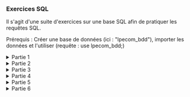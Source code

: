### Exercices SQL
Il s'agit d'une suite d'exercices sur une base SQL afin de pratiquer les requêtes SQL.

Prérequis : Créer une base de données (ici : "lpecom_bdd"), importer les données et l'utiliser (requête : use lpecom_bdd;)

<details>
  <summary>
    Partie 1
  </summary>
  
## Exercice 1
_Quelle requête utiliser pour afficher l'ensemble des enregistrements de la table lpecom_livres ?_

- Requêtes à saisir :

```
select * from lpecom_livres;
```

- Resultat :

| id_livre | titre                        | isbn_10    | auteur                  | prix |
|----------|------------------------------|------------|-------------------------|------|
|        1 | Forteresse digitale          | 2709626306 | Dan Brown               | 20.5 |
|        2 | La jeune fille et la nuit     | 2253237620 | Guillaume Musso         | 21.9 |
|        3 | T'choupi se brosse les dents | 2092589547 | Thierry Courtin         |  5.7 |
|        4 | La Dernière Chasse           | 2226439412 | Jean-Christophe Grangé  | 22.9 |
|        5 | Le Signal                    | 2226319484 | Maxime Chattam          | 23.9 |

<br>



## Exercice 2
_Quelle requête utiliser pour sélectionner uniquement les livres qui ont un prix strictement supérieur à
20 dans la table lpecom_livres ?_

- Requêtes à saisir :
```
select * from lpecom_livres
where prix > 20;
```

- Resultat :

| id_livre | titre                      | isbn_10    | auteur                  | prix |
|----------|----------------------------|------------|-------------------------|------|
|        1 | Forteresse digitale        | 2709626306 | Dan Brown               | 20.5 |
|        2 | La jeune fille et la nuit   | 2253237620 | Guillaume Musso         | 21.9 |
|        4 | La Dernière Chasse         | 2226439412 | Jean-Christophe Grangé  | 22.9 |
|        5 | Le Signal                  | 2226319484 | Maxime Chattam          | 23.9 |


<br>

## Exercice 3
_Quelle requête utiliser pour trier les enregistrements de la table lpecom_livres du prix le plus élevé
au prix le plus bas ?_

- Requête à saisir :
```
select * from lpecom_livres
order by prix desc;
```

- Resultat :

| id_livre | titre                        | isbn_10    | auteur                  | prix |
|----------|------------------------------|------------|-------------------------|------|
|        5 | Le Signal                    | 2226319484 | Maxime Chattam          | 23.9 |
|        4 | La Dernière Chasse           | 2226439412 | Jean-Christophe Grangé  | 22.9 |
|        2 | La jeune fille et la nuit     | 2253237620 | Guillaume Musso         | 21.9 |
|        1 | Forteresse digitale          | 2709626306 | Dan Brown               | 20.5 |
|        3 | T'choupi se brosse les dents | 2092589547 | Thierry Courtin         |  5.7 |

<br>

## Exercice 4
_Quelle requête utiliser pour récupérer le prix du livre le plus élevé de la table lpecom_livres ?_

- Requête à saisir :
```
select max(prix) from lpecom_livres;
```

- Resultat :

| max(prix) |
|-----------|
|      23.9 |

<br>

## Exercice 5
_Quelle requête utiliser pour récupérer les livres de la table lpecom_livres qui ont un prix compris
entre 20 et 22 ?_

- Requête à saisir :
```
select * from lpecom_livres
where prix between 20 and 22;
```

- Resultat :

| id_livre | titre                      | isbn_10    | auteur          | prix |
|----------|----------------------------|------------|-----------------|------|
|        1 | Forteresse digitale        | 2709626306 | Dan Brown       | 20.5 |
|        2 | La jeune fille et la nuit   | 2253237620 | Guillaume Musso | 21.9 |


<br>

## Exercice 6
_Quelle requête utiliser pour récupérer tous les livres de la table lpecom_livres à l'exception de celui
portant la valeur pour la colonne isbn_10 : 2092589547 ?_

- Requête à saisir :
```
select * from lpecom_livres
where not isbn_10 = 2092589547;
```

- Resultat :

| id_livre | titre                      | isbn_10    | auteur                  | prix |
|----------|----------------------------|------------|-------------------------|------|
|        1 | Forteresse digitale        | 2709626306 | Dan Brown               | 20.5 |
|        2 | La jeune fille et la nuit   | 2253237620 | Guillaume Musso         | 21.9 |
|        4 | La Dernière Chasse         | 2226439412 | Jean-Christophe Grangé  | 22.9 |
|        5 | Le Signal                  | 2226319484 | Maxime Chattam          | 23.9 |

<br>

## Exercice 7
_Quelle requête utiliser pour récupérer le prix du livre le moins élevé de la table lpecom_livres en
renommant la colonne dans les résultats par minus ?_

- Requête à saisir :
```
select min(prix) as minus from lpecom_livres;
```

- Resultat :

| minus |
|-------|
|   5.7 |

<br>

## Exercice 8
_Quelle requête utiliser pour sélectionner uniquement les 3 premiers résultats sans le tout premier de
la table lpecom_livres ?_

- Requête à saisir :
```
select * from lpecom_livres limit 3 offset 1;
```

- Resultat :

| id_livre | titre                        | isbn_10    | auteur                  | prix |
|----------|------------------------------|------------|-------------------------|------|
|        2 | La jeune fille et la nuit     | 2253237620 | Guillaume Musso         | 21.9 |
|        3 | T'choupi se brosse les dents | 2092589547 | Thierry Courtin         |  5.7 |
|        4 | La Dernière Chasse           | 2226439412 | Jean-Christophe Grangé  | 22.9 |

<br>
</details>

<details>
<summary>
  Partie 2
</summary>

## Exercice 1
_Quelle requête utiliser pour afficher l'id des étudiants qui ont participé à au moins un examen ?_

- Requête à saisir :
```
select distinct id_etudiant from lpecom_examens;
```

- Resultat :

| id_etudiant |
|-------------|
|          30 |
|          33 |
|          34 |
|          31 |
|          32 |
|          36 |

<br>

## Exercice 2
_Quelle requête utiliser pour compter le nombre d'étudiants qui ont participé à au moins un examen ?_

- Requête à saisir :
```
select count(distinct id_etudiant) from lpecom_examens;
```

- Resultat :

| count(distinct id_etudiant) |
|-----------------------------|
|                           6 |

<br>

## Exercice 3
_Quelle requête utiliser pour calculer la moyenne de l'examen portant l'id : 45 ?_

- Requête à saisir :
```
select avg(note) from lpecom_examens
where id_examen = 45;
```

- Resultat :

| avg(note) |
|-----------|
|     12.25 |

<br>

## Exercice 4
_Quelle requête utiliser pour récupérer la meilleure note de l'examen portant l'id : 87 ?_

- Requête à saisir :
```
select max(note) from lpecom_examens
where id_examen = 87;
```

- Resultat :

| max(note) |
|-----------|
|        14 |

<br>

## Exercice 5
_Quelle requête utiliser pour afficher l'id des étudiants qui ont eu plus de 11 à l'examen 45 ou plus de
12 à l'examen 87 ?_

- Requête à saisir :
```
select id_etudiant from lpecom_examens
where id_examen = 45 and note > 11
or (id_examen = 87 and note > 12);
```

- Resultat :

| id_etudiant |
|-------------|
|          33 |
|          31 |
|          31 |
|          36 |
|          34 |

<br>

## Exercice 6
_Quelle requête utiliser pour afficher tous les enregistrements de la table lpecom_examens avec en
plus, si c'est possible, le prénom et le nom de l'étudiant ?_

- Requête à saisir :
```
select lpecom_examens.id, lpecom_examens.id_examen, lpecom_examens.id_etudiant, lpecom_examens.matiere, lpecom_examens.note,
lpecom_etudiants.prenom, lpecom_etudiants.nom from lpecom_examens
left join lpecom_etudiants on lpecom_examens.id_etudiant = lpecom_etudiants.id_etudiant;
```

- Resultat :

| id  | id_examen | id_etudiant | matiere             | note | prenom   | nom      |
|-----|-----------|-------------|---------------------|------|----------|----------|
| 788 |        45 |          30 | Histoire-Geographie | 10.5 | Joseph   | Biblo    |
| 789 |        87 |          33 | Mathématiques       |   14 | Ted      | Bundy    |
| 790 |        87 |          34 | Mathématiques       |    4 | Caroline | Martinez |
| 791 |        45 |          31 | Histoire-Geographie | 15.5 | Paul     | Bismuth  |
| 792 |        45 |          32 | Histoire-Geographie |    8 | Jean     | Michel   |
| 793 |        87 |          31 | Mathématiques       |   14 | Paul     | Bismuth  |
| 794 |        45 |          33 | Histoire-Geographie |  9.5 | Ted      | Bundy    |
| 795 |        45 |          36 | Histoire-Geographie |   13 | NULL     | NULL     |
| 796 |        45 |          34 | Histoire-Geographie |   17 | Caroline | Martinez |
| 797 |        87 |          30 | Mathématiques       |  7.5 | Joseph   | Biblo    |


<br>

## Exercice 7
_Quelle requête utiliser pour afficher les enregistrements de la table lpecom_examens avec le
prénom et le nom de l'étudiant, uniquement quand les étudiants sont présents dans la table
lpecom_etudiants ?_

- Requête à saisir :

```
select lpecom_examens.id, lpecom_examens.id_examen, lpecom_examens.id_etudiant, lpecom_examens.matiere, lpecom_examens.note,
lpecom_etudiants.prenom, lpecom_etudiants.nom from lpecom_examens
inner join lpecom_etudiants on lpecom_examens.id_etudiant = lpecom_etudiants.id_etudiant;
```

- Resultat :


| id  | id_examen | id_etudiant | matiere             | note | prenom   | nom      |
|-----|-----------|-------------|---------------------|------|----------|----------|
| 788 |        45 |          30 | Histoire-Geographie | 10.5 | Joseph   | Biblo    |
| 789 |        87 |          33 | Mathématiques       |   14 | Ted      | Bundy    |
| 790 |        87 |          34 | Mathématiques       |    4 | Caroline | Martinez |
| 791 |        45 |          31 | Histoire-Geographie | 15.5 | Paul     | Bismuth  |
| 792 |        45 |          32 | Histoire-Geographie |    8 | Jean     | Michel   |
| 793 |        87 |          31 | Mathématiques       |   14 | Paul     | Bismuth  |
| 794 |        45 |          33 | Histoire-Geographie |  9.5 | Ted      | Bundy    |
| 796 |        45 |          34 | Histoire-Geographie |   17 | Caroline | Martinez |
| 797 |        87 |          30 | Mathématiques       |  7.5 | Joseph   | Biblo    |

<br>

## Exercice 8
_Quelle requête utiliser pour afficher uniquement le nom et le prénom de l'étudiant avec l'id : 30 avec
la moyenne de ses deux examens dans une colonne moyenne ?_

- Requête à saisir :
```
select lpecom_etudiants.nom, lpecom_etudiants.prenom, avg(lpecom_examens.note) as moyenne from lpecom_etudiants
inner join lpecom_examens on lpecom_etudiants.id_etudiant = lpecom_examens.id_etudiant
where lpecom_etudiants.id_etudiant = 30;
```

- Resultat :

| nom   | prenom | moyenne |
|-------|--------|---------|
| Biblo | Joseph |       9 |

<br>

## Exercice 9
_Quelle requête utiliser pour afficher les 3 meilleurs examens, du meilleur au moins bon, avec le
prénom et le nom de l'étudiant associé ?_

- Requête à saisir :
```
select lpecom_examens.id, lpecom_examens.id_examen, lpecom_examens.id_etudiant, lpecom_examens.matiere, lpecom_examens.note,
lpecom_etudiants.prenom, lpecom_etudiants.nom from lpecom_examens
inner join lpecom_etudiants on lpecom_examens.id_etudiant = lpecom_etudiants.id_etudiant
order by lpecom_examens.note desc
limit 3;
```

- Resultat :

| id  | id_examen | id_etudiant | matiere             | note | prenom   | nom      |
|-----|-----------|-------------|---------------------|------|----------|----------|
| 796 |        45 |          34 | Histoire-Geographie |   17 | Caroline | Martinez |
| 791 |        45 |          31 | Histoire-Geographie | 15.5 | Paul     | Bismuth  |
| 793 |        87 |          31 | Mathématiques       |   14 | Paul     | Bismuth  |

<br>
</details>

<details>
  <summary>
  Partie 3
  </summary>
  


## Exercice 1
_Quel est le résultat de la requête ci-dessous ?_

```
SELECT id, prenom, nom
FROM lpecom_realisateurs
WHERE nation = "us"
AND sexe = 1;
```

Cette requête affiche l'id, le prénom et le nom des réalisatrices originaires des US.

- Resultat :

| id | prenom | nom     |
|----|--------|---------|
| 47 | Patty  | Jenkins |

<br>

## Exercice 2
_Quel est le résultat de la requête ci-dessous ?_

```
SELECT *
FROM lpecom_realisateurs
WHERE sexe = "0"
ORDER BY nom DESC
LIMIT 1;
```

Cette requête affiche toutes les données des réalisateurs masculins rangés par ordre anti-alphabetique en ne prenant que la première valeur (soit le premier nom dans l'ordre anti-alphabetique)

- Resultat :


| id | nom   | prenom | sexe | nation |
|----|-------|--------|------|--------|
| 16 | Scott | Ridley |    0 | uk     |

<br>

## Exercice 3
_Quel est le résultat de la requête ci-dessous ?_

```
SELECT f.id, f.nom AS film, r.prenom, r.nom
FROM lpecom_films f
INNER JOIN lpecom_realisateurs r ON f.id_realisateur = r.id
ORDER BY f.id ASC;
```

Cette requête affiche l'id et le nom du film, ainsi que le nom et le prénom du réalisateur, rangés par ordre croissant par rapport à l'id, s'il a un réalisateur renseigné.

- Resultat :

| id  | film                | prenom | nom       |
|-----|---------------------|--------|-----------|
| 121 | Requiem for a Dream | Darren | Aronofsky |
| 546 | Gladiator           | Ridley | Scott     |
| 775 | Blade Runner        | Ridley | Scott     |
| 984 | Seul sur Mars       | Ridley | Scott     |
| 986 | Black Swan          | Darren | Aronofsky |
| 987 | Wonder Woman        | Patty  | Jenkins   |

<br>

## Exercice 4
_Quel est le résultat de la requête ci-dessous ?_

```
SELECT f.id, f.nom AS film, r.prenom, r.nom
FROM lpecom_films f
LEFT JOIN lpecom_realisateurs r ON f.id_realisateur = r.id
ORDER BY f.id ASC;
```

Cette requête affiche l'id et le nom du film, ainsi que le nom et le prénom du réalisateur, rangés par ordre croissant par rapport à l'id, même s'il n'y a pas de réalisateur renseigné.

- Resultat :

| id  | film                | prenom | nom       |
|-----|---------------------|--------|-----------|
| 121 | Requiem for a Dream | Darren | Aronofsky |
| 546 | Gladiator           | Ridley | Scott     |
| 666 | Fight Club          | NULL   | NULL      |
| 775 | Blade Runner        | Ridley | Scott     |
| 984 | Seul sur Mars       | Ridley | Scott     |
| 986 | Black Swan          | Darren | Aronofsky |
| 987 | Wonder Woman        | Patty  | Jenkins   |
| 988 | The Tomorrow Man    | NULL   | NULL      |

<br>

## Exercice 5
_Quel est le résultat de la requête ci-dessous ?_

```
SELECT f.id, f.nom, fn.note
FROM lpecom_films f
LEFT JOIN lpecom_films_notes fn ON f.id = fn.id_film
ORDER BY f.id ASC;
```

Cette requête affiche l'id, le nom, et la note des films, rangés par ordre croissant d'id, même si le film ne possède pas de note.

- Resultat :

| id  | nom                 | note |
|-----|---------------------|------|
| 121 | Requiem for a Dream |    1 |
| 546 | Gladiator           |  4.5 |
| 546 | Gladiator           |  2.5 |
| 666 | Fight Club          |  4.2 |
| 775 | Blade Runner        |    5 |
| 984 | Seul sur Mars       |  3.5 |
| 986 | Black Swan          |  4.3 |
| 986 | Black Swan          |    3 |
| 987 | Wonder Woman        |  3.1 |
| 988 | The Tomorrow Man    | NULL |

<br>

## Exercice 6
_Quel est le résultat de la requête ci-dessous ?_

```
SELECT f.nom, r.prenom AS realisateur_prenom, r.nom AS realisateur_nom, AVG(fn.note) AS
moyenne_note
FROM lpecom_films f
INNER JOIN lpecom_realisateurs r ON f.id_realisateur = r.id
INNER JOIN lpecom_films_notes fn ON f.id = fn.id_film
WHERE f.id = 546;
```

Cette requête affiche le nom des film, les nom et prénom du réalisateur, et la note moyenne du film dont l'id = 546.

- Resultat :

| nom       | realisateur_prenom | realisateur_nom | ASmoyenne_note |
|-----------|--------------------|-----------------|----------------|
| Gladiator | Ridley             | Scott           |            3.5 |

<br>

## Exercice 7
_Quel est le résultat de la requête ci-dessous ?_

```
SELECT r.nation, AVG(fn.note) AS moyenne_note
FROM lpecom_films f
INNER JOIN lpecom_realisateurs r ON f.id_realisateur = r.id
INNER JOIN lpecom_films_notes fn ON f.id = fn.id_film
WHERE r.nation = 'us';
```

Cette requête affiche la nationnalité des réalisateurs et la moyenne des notes des films issus de réalisateurs d'origine US.

- Resultat :

| nation | moyenne_note      |
|--------|-------------------|
| us     | 2.850000023841858 |

<br>

## Exercice 8
_Quel est le résultat de la requête ci-dessous ?_

```
SELECT r.nation, MAX(fn.note) AS max_note
FROM lpecom_films f
INNER JOIN lpecom_realisateurs r ON f.id_realisateur = r.id
INNER JOIN lpecom_films_notes fn ON f.id = fn.id_film
WHERE r.nation = 'uk';
```

Cette requête affiche la nationnalité et la note maximale des films issus de réalisateur originaire du Royaume-Unis.

| nation | max_note |
|--------|----------|
| uk     |        5 |

<br>

</details>

<details>
  <summary>
    Partie 4
  </summary>

## Exercice 1
_Quelle requête utiliser pour retrouver la ville qui possède les coordonnées GPS suivantes :
48.66913724637683, 1.87586057971015 ?_

- Requête à saisir :

```
select name from lpecom_cities where gps_lat = 48.66913724637683 and gps_lng = 1.87586057971015;
```

- Resultat :

| name                        |
|-----------------------------|
| Vieille-Eglise-en-Yvelines  |

<br>

## Exercice 2
_Sans jointure, quelle requête utiliser pour calculer le nombre de villes que compte le département de
l'Essonne ?_

- Requête à saisir :

```
select count(distinct name) from lpecom_cities where department_code = 91;
```

- Resultat :

| count(name) |
|-------------|
|         196 |

<br>

## Exercice 3
_Sans jointure, quelle requête utiliser pour calculer le nombre de villes en Île-de-France se terminant
par '-le-Roi' ?_

- Requête à saisir :

```
select count(distinct name) from lpecom_cities where department_code in (75, 77, 78, 91, 92, 93, 94, 95) and name like '%-le-Roi';
```

- Resultat :

| count(distinct name) |
|----------------------|
|                   11 |

<br>

## Exercice 4
_Combien de villes possèdent le code postal (zip_code) 77320 ? Renommez la colonne de résultat
n_cities._

- Requête à saisir :

```
select count(distinct name) as n_cities from lpecom_cities where zip_code = 77320;
```

- Resultat :

| n_cities |
|----------|
|       22 |

<br>

## Exercice 5
_Sans jointure, quelle requête utiliser pour calculer le nombre de villes commençant par 'Saint-' en
Seine-et-Marne ?_

- Requête à saisir :

```
select count(distinct name) from lpecom_cities where department_code = 77 and name like 'Saint-%';
```

- Resultat :

| count(distinct name) |
|----------------------|
|                   36 |

<br>

## Exercice 6
_Quelles villes possèdent un code postal (zip_code) compris entre 77210 et 77810 ?_

- Requête à saisir :

```
select name from lpecom_cities where zip_code between 77210 and 77810;
```

- Resultat :

| name                        |
|-----------------------------|
| Achères-la-Forêt            |
| Amponville                  |
| Andrezel                    |
|...|
| Voulangis                   |
| Voulton                     |
| Yèbles                      |

La requête affiche 317 lignes de resultat, le tableau a donc été tronqué ici.

<br>

## Exercice 7
_Sans jointure, quelles sont les deux villes de Seine-et-Marne à avoir le code postal (zip_code) le
plus grand ?_

- Requête à saisir :

```
select name, zip_code from lpecom_cities where department_code = 77 order by zip_code desc  limit 2;
```

- Resultat :

| name             | zip_code |
|------------------|----------|
| Mauregard        | 77990    |
| Le Mesnil-Amelot | 77990    |

<br>

## Exercice 8
_Quel est le code postal (zip_code) le plus grand de la table lpecom_cities ?_

- Requête à saisir :

```
select max(zip_code) from lpecom_cities;
```

- Resultat :
- 
| max(zip_code) |
|---------------|
| 95880         |

<br>

## Exercice 9
_Avec un seul WHERE et aucun OR, quelle est la requête permettant d'afficher les départements des
régions ayant le code suivant : 75, 27, 53, 84 et 93 ? Le résultat doit afficher le nom du département
ainsi que le nom et le slug de la région associée._

- Requête à saisir :

```
select d.name as Departement, r.name as Region, r.slug from lpecom_departments d
inner join lpecom_regions r on d.region_code = r.code where r.code in (75, 27, 53, 84, 93);
```

- Resultat :

| Departement             | Region                      | slug                      |
|-------------------------|-----------------------------|---------------------------|
| Côte-d'Or               | Bourgogne-Franche-Comté     | bourgogne franche comte   |
| Doubs                   | Bourgogne-Franche-Comté     | bourgogne franche comte   |
| Jura                    | Bourgogne-Franche-Comté     | bourgogne franche comte   |
| Nièvre                  | Bourgogne-Franche-Comté     | bourgogne franche comte   |
| Haute-Saône             | Bourgogne-Franche-Comté     | bourgogne franche comte   |
| Saône-et-Loire          | Bourgogne-Franche-Comté     | bourgogne franche comte   |
| Yonne                   | Bourgogne-Franche-Comté     | bourgogne franche comte   |
| Territoire de Belfort   | Bourgogne-Franche-Comté     | bourgogne franche comte   |
| Côtes-d'Armor           | Bretagne                    | bretagne                  |
| Finistère               | Bretagne                    | bretagne                  |
| Ille-et-Vilaine         | Bretagne                    | bretagne                  |
| Morbihan                | Bretagne                    | bretagne                  |
| Charente                | Nouvelle-Aquitaine          | nouvelle aquitaine        |
| Charente-Maritime       | Nouvelle-Aquitaine          | nouvelle aquitaine        |
| Corrèze                 | Nouvelle-Aquitaine          | nouvelle aquitaine        |
| Creuse                  | Nouvelle-Aquitaine          | nouvelle aquitaine        |
| Dordogne                | Nouvelle-Aquitaine          | nouvelle aquitaine        |
| Gironde                 | Nouvelle-Aquitaine          | nouvelle aquitaine        |
| Landes                  | Nouvelle-Aquitaine          | nouvelle aquitaine        |
| Lot-et-Garonne          | Nouvelle-Aquitaine          | nouvelle aquitaine        |
| Pyrénées-Atlantiques    | Nouvelle-Aquitaine          | nouvelle aquitaine        |
| Deux-Sèvres             | Nouvelle-Aquitaine          | nouvelle aquitaine        |
| Vienne                  | Nouvelle-Aquitaine          | nouvelle aquitaine        |
| Haute-Vienne            | Nouvelle-Aquitaine          | nouvelle aquitaine        |
| Ain                     | Auvergne-Rhône-Alpes        | auvergne rhone alpes      |
| Allier                  | Auvergne-Rhône-Alpes        | auvergne rhone alpes      |
| Ardèche                 | Auvergne-Rhône-Alpes        | auvergne rhone alpes      |
| Cantal                  | Auvergne-Rhône-Alpes        | auvergne rhone alpes      |
| Drôme                   | Auvergne-Rhône-Alpes        | auvergne rhone alpes      |
| Isère                   | Auvergne-Rhône-Alpes        | auvergne rhone alpes      |
| Loire                   | Auvergne-Rhône-Alpes        | auvergne rhone alpes      |
| Haute-Loire             | Auvergne-Rhône-Alpes        | auvergne rhone alpes      |
| Puy-de-Dôme             | Auvergne-Rhône-Alpes        | auvergne rhone alpes      |
| Rhône                   | Auvergne-Rhône-Alpes        | auvergne rhone alpes      |
| Savoie                  | Auvergne-Rhône-Alpes        | auvergne rhone alpes      |
| Haute-Savoie            | Auvergne-Rhône-Alpes        | auvergne rhone alpes      |
| Alpes-de-Haute-Provence | Provence-Alpes-Côte d'Azur  | provence alpes cote dazur |
| Hautes-Alpes            | Provence-Alpes-Côte d'Azur  | provence alpes cote dazur |
| Alpes-Maritimes         | Provence-Alpes-Côte d'Azur  | provence alpes cote dazur |
| Bouches-du-Rhône        | Provence-Alpes-Côte d'Azur  | provence alpes cote dazur |
| Var                     | Provence-Alpes-Côte d'Azur  | provence alpes cote dazur |
| Vaucluse                | Provence-Alpes-Côte d'Azur  | provence alpes cote dazur |

<br>

## Exercice 10
_Quelle requête utiliser pour obtenir en résultat, les noms de la région, du département et de chaque
ville du département ayant pour code 77 ?_

- Requête à saisir :

```
select r.name as Region, d.name as Departement, c.name as Ville from lpecom_cities c
inner join lpecom_departments d on d.code = c.department_code
inner join lpecom_regions r on r.code = d.region_code
where d.code = 77;
```

- Resultat :

| Region         | Departement    | Ville                       |
|----------------|----------------|-----------------------------|
| Ile-de-France  | Seine-et-Marne | Achères-la-Forêt            |
| Ile-de-France  | Seine-et-Marne | Amillis                     |
| Ile-de-France  | Seine-et-Marne | Amponville                  |
| Ile-de-France  | Seine-et-Marne | Andrezel                    |
| Ile-de-France  | Seine-et-Marne | Annet-sur-Marne             |
| Ile-de-France  | Seine-et-Marne | Arbonne-la-Forêt            |
| Ile-de-France  | Seine-et-Marne | Argentières                 |
| ...|
| Ile-de-France  | Seine-et-Marne | Voulx                       |
| Ile-de-France  | Seine-et-Marne | Vulaines-lès-Provins        |
| Ile-de-France  | Seine-et-Marne | Vulaines-sur-Seine          |
| Ile-de-France  | Seine-et-Marne | Yèbles                      |

La requête affiche 510 lignes de resultat, le tableau a donc été tronqué ici.

<br>

</details>

<details>
  <summary>
    Partie 5
  </summary>


## Exercice 1
_Quelle requête utiliser pour afficher toutes les données de vaccination uniquement pour le 1er avril
2021 ?_

- Requête à saisir :

```
select * from lpecom_covid where jour = '2021-04-01';
```

- Resultat :

| id   | id_region | jour       | n_dose1 | n_dose2 | n_cum_dose1 | n_cum_dose2 | couv_dose1 | couv_dose2 |
|------|-----------|------------|---------|---------|-------------|-------------|------------|------------|
|   96 | 01        | 2021-04-01 |     425 |     160 |       10200 |        3834 |       2.70 |       1.00 |
|  197 | 02        | 2021-04-01 |     889 |     160 |       14579 |        5088 |       4.10 |       1.40 |
|  298 | 03        | 2021-04-01 |     331 |     267 |        9812 |        4550 |       3.40 |       1.60 |
|  399 | 04        | 2021-04-01 |     676 |     698 |       38033 |       20045 |       4.40 |       2.30 |
|  500 | 06        | 2021-04-01 |     191 |     106 |        9289 |        4304 |       3.30 |       1.50 |
|  601 | 07        | 2021-04-01 |      58 |      30 |         647 |         230 |       6.50 |       2.30 |
|  702 | 08        | 2021-04-01 |      55 |      45 |        1181 |         642 |       3.30 |       1.80 |
|  803 | 11        | 2021-04-01 |   42359 |   19709 |     1398310 |      400046 |      11.40 |       3.30 |
|  904 | 24        | 2021-04-01 |   11786 |    3071 |      328935 |      128834 |      12.90 |       5.00 |
| 1005 | 27        | 2021-04-01 |   13868 |    3758 |      426598 |      154511 |      15.30 |       5.60 |
| 1106 | 28        | 2021-04-01 |   17181 |    5110 |      483475 |      159637 |      14.60 |       4.80 |
| 1207 | 32        | 2021-04-01 |   17501 |   10004 |      819580 |      224681 |      13.70 |       3.80 |
| 1308 | 44        | 2021-04-01 |   22720 |    8593 |      791990 |      270775 |      14.40 |       4.90 |
| 1409 | 52        | 2021-04-01 |   18219 |    3305 |      465913 |      163045 |      12.30 |       4.30 |
| 1510 | 53        | 2021-04-01 |   17518 |    3965 |      478127 |      171912 |      14.30 |       5.10 |
| 1611 | 75        | 2021-04-01 |   33921 |    6380 |      899615 |      313916 |      15.00 |       5.20 |
| 1712 | 76        | 2021-04-01 |   32981 |    5157 |      823665 |      296753 |      13.90 |       5.00 |
| 1813 | 84        | 2021-04-01 |   35047 |    9568 |     1045812 |      348968 |      13.00 |       4.30 |
| 1914 | 93        | 2021-04-01 |   27929 |    7182 |      762341 |      253866 |      15.10 |       5.00 |
| 2015 | 94        | 2021-04-01 |    1593 |     650 |       61435 |       22805 |      17.80 |       6.60 |

<br>

## Exercice 2
_Quelle requête utiliser pour afficher toutes les données de vaccination uniquement pour le 1er avril
2021 avec le nom de la région concernée ?_

- Requête à saisir :

```
select c.*, r.name from lpecom_covid c left join lpecom_regions r on r.code = c.id_region where jour = '2021-04-01';
```

- Resultat :

| id   | id_region | jour       | n_dose1 | n_dose2 | n_cum_dose1 | n_cum_dose2 | couv_dose1 | couv_dose2 | name                        |
|------|-----------|------------|---------|---------|-------------|-------------|------------|------------|-----------------------------|
|   96 | 01        | 2021-04-01 |     425 |     160 |       10200 |        3834 |       2.70 |       1.00 | Guadeloupe                  |
|  197 | 02        | 2021-04-01 |     889 |     160 |       14579 |        5088 |       4.10 |       1.40 | Martinique                  |
|  298 | 03        | 2021-04-01 |     331 |     267 |        9812 |        4550 |       3.40 |       1.60 | Guyane                      |
|  399 | 04        | 2021-04-01 |     676 |     698 |       38033 |       20045 |       4.40 |       2.30 | La Réunion                  |
|  500 | 06        | 2021-04-01 |     191 |     106 |        9289 |        4304 |       3.30 |       1.50 | Mayotte                     |
|  601 | 07        | 2021-04-01 |      58 |      30 |         647 |         230 |       6.50 |       2.30 | NULL                        |
|  702 | 08        | 2021-04-01 |      55 |      45 |        1181 |         642 |       3.30 |       1.80 | NULL                        |
|  803 | 11        | 2021-04-01 |   42359 |   19709 |     1398310 |      400046 |      11.40 |       3.30 | Île-de-France               |
|  904 | 24        | 2021-04-01 |   11786 |    3071 |      328935 |      128834 |      12.90 |       5.00 | Centre-Val de Loire         |
| 1005 | 27        | 2021-04-01 |   13868 |    3758 |      426598 |      154511 |      15.30 |       5.60 | Bourgogne-Franche-Comté     |
| 1106 | 28        | 2021-04-01 |   17181 |    5110 |      483475 |      159637 |      14.60 |       4.80 | Normandie                   |
| 1207 | 32        | 2021-04-01 |   17501 |   10004 |      819580 |      224681 |      13.70 |       3.80 | Hauts-de-France             |
| 1308 | 44        | 2021-04-01 |   22720 |    8593 |      791990 |      270775 |      14.40 |       4.90 | Grand Est                   |
| 1409 | 52        | 2021-04-01 |   18219 |    3305 |      465913 |      163045 |      12.30 |       4.30 | Pays de la Loire            |
| 1510 | 53        | 2021-04-01 |   17518 |    3965 |      478127 |      171912 |      14.30 |       5.10 | Bretagne                    |
| 1611 | 75        | 2021-04-01 |   33921 |    6380 |      899615 |      313916 |      15.00 |       5.20 | Nouvelle-Aquitaine          |
| 1712 | 76        | 2021-04-01 |   32981 |    5157 |      823665 |      296753 |      13.90 |       5.00 | Occitanie                   |
| 1813 | 84        | 2021-04-01 |   35047 |    9568 |     1045812 |      348968 |      13.00 |       4.30 | Auvergne-Rhône-Alpes        |
| 1914 | 93        | 2021-04-01 |   27929 |    7182 |      762341 |      253866 |      15.10 |       5.00 | Provence-Alpes-Côte d'Azur  |
| 2015 | 94        | 2021-04-01 |    1593 |     650 |       61435 |       22805 |      17.80 |       6.60 | Corse                       |

<br>

## Exercice 3
_Quelle requête utiliser pour afficher le nombre au cumulé de vaccination première dose toutes
régions en 2020 ? Proposez également une solution pour les vaccination deuxième dose._

- Requête à saisir :

```
select sum(n_cum_dose1), sum(n_cum_dose2) from lpecom_covid where jour = '2020-12-31';
```

- Resultat :

| sum(n_cum_dose1) | sum(n_cum_dose2) |
|------------------|------------------|
|              374 |                0 |

<br>

## Exercice 4
_Quelle requête SQL utiliser pour afficher le nombre au cumulé de vaccination première dose pour la
région avec le code 93 uniquement pour le mois de mars 2021 ?_

- Requête à saisir :

```
select sum(n_dose1) from lpecom_covid where id_region = 93 and (jour like '2021-03-%');
```

- Resultat :

| sum(n_dose1) |
|--------------|
|       485530 |

<br>

## Exercice 5
_Quelle requête utiliser pour afficher le nombre au cumulé de vaccination deuxième dose pour la
région avec le code 11 uniquement pour le mois de mars 2021 ?_

- Requête à saisir :

```
select sum(n_dose2) from lpecom_covid where id_region = 11 and (jour like '2021-03-%');
```

- Resultat :

| sum(n_dose2) |
|--------------|
|       149931 |

<br>

## Exercice 6
_Quelle requête SQL utiliser pour afficher le record de vaccination première dose en une seule
journée ?
Avec une deuxième requête, afficher les informations de la région concernée, dont son nom, ainsi
que le jour du record._

- Requêtes à saisir :

```
select max(n_dose1) from lpecom_covid;
select r.*, c.jour from lpecom_regions r inner join lpecom_covid c on c.id_region = r.code where c.n_dose1 = 56661;
```

- Resultats :

| max(n_dose1) |
|--------------|
|        56661 |

| id | code | name           | slug          | jour       |
|----|------|----------------|---------------|------------|
|  6 | 11   | Île-de-France  | ile de france | 2021-03-26 |

<br>

## Exercice 7
_Quelle requête utiliser pour afficher le record de vaccination deuxième dose en une seule journée ?
Avec une deuxième requête, afficher les informations de la région concernée, dont son nom, ainsi
que le jour du record._

- Requêtes à saisir :

```
select max(n_dose2) from lpecom_covid;
select r.*, c.jour from lpecom_regions r inner join lpecom_covid c on c.id_region = r.code where c.n_dose2 = 21524;
```

- Resultats :

| max(n_dose2) |
|--------------|
|        21524 |

| id | code | name           | slug          | jour       |
|----|------|----------------|---------------|------------|
|  6 | 11   | Île-de-France  | ile de france | 2021-04-02 |

<br>

## Exercice 8
_Quelles requêtes permettent de connaitre quelle région possède la plus grande couverture de
vaccination avec une dose et deux doses ?
Vous aurez besoin de 4 requêtes pour répondre aux deux questions. Vous aurez besoin du résultat
de la première requête pour la deuxième._

- Requêtes à saisir :

Pour la première dose :
```
select max(couv_dose1) from lpecom_covid;
select r.name from lpecom_regions r inner join lpecom_covid c on c.id_region = r.code where c.couv_dose1 = 19.70;
```

Pour la seconde dose :

```
select max(couv_dose2) from lpecom_covid;
select r.name from lpecom_regions r inner join lpecom_covid c on c.id_region = r.code where c.couv_dose2 = 8.00;
```

- Resultats :

Pour la première dose :

| max(couv_dose1) |
|-----------------|
|           19.70 |

| name  |
|-------|
| Corse |

Pour la seconde dose :

| max(couv_dose2) |
|-----------------|
|            8.00 |

| name  |
|-------|
| Corse |

<br>

## Exercice 9
_Quelle requête utiliser pour afficher le nom de la région qui a le plus faible taux de couverture de
vaccination avec une dose ?
Vous aurez besoin de 2 requêtes pour répondre à la question._

- Requêtes à saisir :

```
select min(couv_dose1) from lpecom_covid where jour='2021-04-06';
select r.name from lpecom_regions r inner join lpecom_covid c on r.code = c.id_region where c.jour = '2021-04-06' and c.couv_dose1 = 2.80;
```

- Resultats :

| min(couv_dose1) |
|-----------------|
|            2.80 |

| name       |
|------------|
| Guadeloupe |

<br>

## Exercice 10
_Quelle requête utiliser pour calculer la couverture moyenne entre les différentes régions à la date la
plus récente, pour les vaccinations une et deux doses ?
Vous renommez les colonnes de résultats : couverture_dose1_avg et couverture_dose2_avg_

- Requête à saisir :

```
select avg(couv_dose1) as couverture_dose1_avg, avg(couv_dose2) as couverture_dose2_avg from lpecom_covid where jour='2021-04-06';
```

- Resultat :

| couverture_dose1_avg | couverture_dose2_avg |
|----------------------|----------------------|
|            11.425000 |             4.115000 |

<br>

## Exercice 11
_Quelle requête utiliser pour afficher les données de vaccination des régions (avec leur nom) qui
possèdent une couveture vaccinale supérieure à 15 %
pour la première dose et supérieure à 5 % pour la deuxième dose ?_

- Requête à saisir :

```
select c.*, r.name from lpecom_covid c inner join lpecom_regions r on c.id_region = r.code where c.couv_dose1 > 15 and (c.couv_dose2 > 5) and (c.jour = '2021-04-06');
```

- Resultat :

| id   | id_region | jour       | n_dose1 | n_dose2 | n_cum_dose1 | n_cum_dose2 | couv_dose1 | couv_dose2 | name                        |
|------|-----------|------------|---------|---------|-------------|-------------|------------|------------|-----------------------------|
| 1010 | 27        | 2021-04-06 |    8750 |    5673 |      452564 |      164656 |      16.30 |       5.90 | Bourgogne-Franche-Comté     |
| 1111 | 28        | 2021-04-06 |    9709 |    7044 |      521581 |      177864 |      15.80 |       5.40 | Normandie                   |
| 1313 | 44        | 2021-04-06 |   11863 |    9593 |      836877 |      294393 |      15.20 |       5.30 | Grand Est                   |
| 1515 | 53        | 2021-04-06 |   11720 |    5454 |      515527 |      183113 |      15.40 |       5.50 | Bretagne                    |
| 1616 | 75        | 2021-04-06 |   24230 |   10300 |      976357 |      333583 |      16.30 |       5.60 | Nouvelle-Aquitaine          |
| 1717 | 76        | 2021-04-06 |   20502 |    8909 |      893235 |      314350 |      15.10 |       5.30 | Occitanie                   |
| 1919 | 93        | 2021-04-06 |   19503 |    7831 |      823968 |      276597 |      16.30 |       5.50 | Provence-Alpes-Côte d'Azur  |
| 2020 | 94        | 2021-04-06 |    1412 |     873 |       67780 |       27561 |      19.70 |       8.00 | Corse                       |

<br>

</details>

<details>
  <summary>
    Partie 6
  </summary>

## Exercice 1
_Sans jointure, quelle requête SQL utiliser pour afficher toutes les données de vaccination du 14
février 2021 uniquement, pour le département de Seine-et-Marne (77) ?_

- Requête à saisir :

```
select * from lpecom_covid_vaccin where dep_code = 77 and (jour = '2021-02-14');
```

- Resultat :

| id   | dep_code | vaccin | jour       | n_dose1 | n_dose2 | n_cum_dose1 | n_cum_dose2 |
|------|----------|--------|------------|---------|---------|-------------|-------------|
|  354 | 77       |      1 | 2021-02-14 |       4 |      57 |       30268 |       11080 |
|  455 | 77       |      2 | 2021-02-14 |       0 |       0 |          11 |           0 |
|  556 | 77       |      3 | 2021-02-14 |       7 |       0 |         913 |           0 |
| 2576 | 77       |      0 | 2021-02-14 |      11 |      57 |       31192 |       11080 |

<br>

## Exercice 2
_Sans jointure, quelle requête SQL utiliser pour afficher le cumul de toutes les données de
vaccination pour tous les vaccins du 14 février 2021 uniquement, pour les départements de
l'Essonne (91) et de la Seine-et-Marne (77) ?_

```
select * from lpecom_covid_vaccin where jour = '2021-02-14' and (dep_code = 91 or dep_code = 77);
```

- Resultat :

| id   | dep_code | vaccin | jour       | n_dose1 | n_dose2 | n_cum_dose1 | n_cum_dose2 |
|------|----------|--------|------------|---------|---------|-------------|-------------|
|  354 | 77       |      1 | 2021-02-14 |       4 |      57 |       30268 |       11080 |
|  455 | 77       |      2 | 2021-02-14 |       0 |       0 |          11 |           0 |
|  556 | 77       |      3 | 2021-02-14 |       7 |       0 |         913 |           0 |
|  960 | 91       |      1 | 2021-02-14 |       8 |      90 |       32750 |        7808 |
| 1061 | 91       |      2 | 2021-02-14 |       0 |       0 |           0 |           0 |
| 1162 | 91       |      3 | 2021-02-14 |       0 |       0 |         890 |           0 |
| 2576 | 77       |      0 | 2021-02-14 |      11 |      57 |       31192 |       11080 |
| 2778 | 91       |      0 | 2021-02-14 |       8 |      90 |       33640 |        7808 |

<br>

## Exercice 3
_Sans jointure, quelle requête utiliser pour afficher la somme des vaccinations première dose
réalisées uniquement avec le vaccin AstraZeneka pour le mois de février 2021 pour le département
de la Seine-et-Marne (77) ?_

- Requête à saisir :

```
select sum(n_dose1) from lpecom_covid_vaccin where vaccin = 3 and dep_code = 77 and jour like '2021-02-%';
```

- Resultat :

| sum(n_dose1) |
|--------------|
|         3667 |

<br>

## Exercice 4
_Sans jointure, quelle requête utiliser pour afficher la somme des vaccinations deuxième dose
réalisées avec le vaccin AstraZeneka ou Moderna pour le mois de mars 2021 pour le département
de la Seine-et-Marne (77) ?_

- Requête à saisir :

```
select sum(n_dose2) from lpecom_covid_vaccin where vaccin in (2, 3) and dep_code = 77 and jour like '2021-03-%';
```

- Resultat :

| sum(n_dose2) |
|--------------|
|           32 |

<br>

## Exercice 5
_Sans jointure, quelle requête utiliser pour afficher le record de vaccination première dose avec un
type de vaccin en une seule journée ?
Avec une deuxième requête qui exploitera une jointure, afficher toutes les informations possibles
pour cette journée record et sur le type de vaccin._

- Requêtes à saisir :

```
select max(n_dose1) from lpecom_covid_vaccin where not vaccin = 0;
select v.*, t.nom from lpecom_covid_vaccin v inner join lpecom_covid_vaccin_type t on v.vaccin = t.id where v.n_dose1 = 7494;
```

- Resultats :

| max(n_dose1) |
|--------------|
|         7494 |

| id  | dep_code | vaccin | jour       | n_dose1 | n_dose2 | n_cum_dose1 | n_cum_dose2 | nom         |
|-----|----------|--------|------------|---------|---------|-------------|-------------|-------------|
| 279 | 75       |      3 | 2021-03-12 |    7494 |       2 |       62834 |          52 | AstraZeneka |

<br>

## Exercice 6
_Sans jointure, quelle requête utiliser pour afficher le record de vaccination deuxième dose avec un
type de vaccin en une seule journée ?
Avec une deuxième requête qui exploitera deux jointures, afficher toutes les informations possibles
pour cette journée record, sur le type de vaccin et sur le département._

- Requête à saisir :

```
select max(n_dose2) from lpecom_covid_vaccin where not vaccin = 0;
select v.*, t.nom, d.name from lpecom_covid_vaccin v inner join lpecom_covid_vaccin_type t on v.vaccin = t.id
inner join lpecom_departments d on v.dep_code = d.code where v.n_dose1 = 5046;
```

- Resultats :

| max(n_dose2) |
|--------------|
|         5046 |

| id  | dep_code | vaccin | jour       | n_dose1 | n_dose2 | n_cum_dose1 | n_cum_dose2 | nom         | name  |
|-----|----------|--------|------------|---------|---------|-------------|-------------|-------------|-------|
| 279 | 75       |      3 | 2021-03-12 |    7494 |       2 |       62834 |          52 | AstraZeneka | Paris |

<br>

## Exercice 7
_Quelle requête permet de savoir quel département possède le plus grand nombre d'injections
première dose pour le vaccin AstraZeneka ?
Avec une deuxième requête, afficher uniquement les colonnes suivantes : le nom du vaccin ; le jour ; le nom et le code du département ; le nombre cumulé d'injections._

- Requêtes à saisir :

```
select max(c.n_cum_dose1), d.name from lpecom_covid_vaccin c inner join lpecom_departments d on c.dep_code = d.code where c.vaccin = 3;
select v.nom as nomVaccin, c.jour, d.name as nomDep, d.code, c.n_cum_dose1 from lpecom_covid_vaccin c
inner join lpecom_covid_vaccin_type v on c.vaccin = v.id
inner join lpecom_departments d on c.dep_code = d.code
where c.n_cum_dose1 = 122709;
```

- Resultats :

| max(c.n_cum_dose1) | name  |
|--------------------|-------|
|             122709 | Paris |

| nomVaccin   | jour       | nomDep | code | n_cum_dose1 |
|-------------|------------|--------|------|-------------|
| AstraZeneka | 2021-04-06 | Paris  | 75   |      122709 |

<br>

## Exercice 8
_Quelle requête permet de savoir quel département a eu le moins de vaccinations première dose
POEC Java Sophia - septembre 2024 ----- Jaouad Assabbour
Initiation SQL - Exercices VI / Sixième partie
avec le vaccin COMIRNATY Pfizer/BioNTech ?
Avec une deuxième requête, afficher uniquement les colonnes suivantes : le nom du vaccin ; le jour ; le nom et le code du département ; le nombre cumulé d'injections._

- Requête à saisir :



</details>
